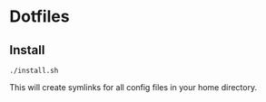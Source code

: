 Dotfiles
===================

Install
-------

    ./install.sh

This will create symlinks for all config files in your home directory.
